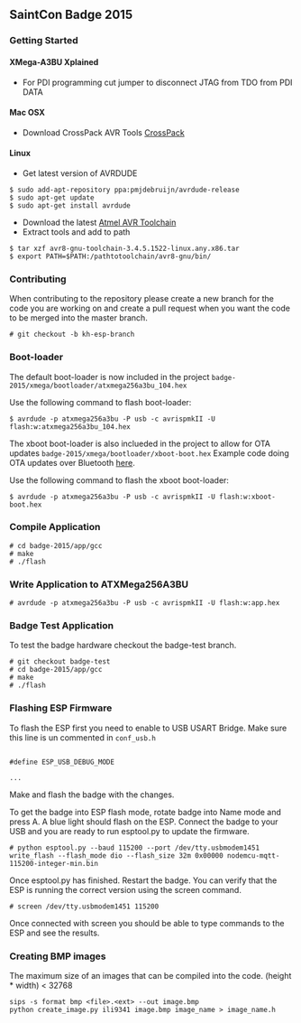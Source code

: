 ## SaintCon Badge 2015

### Getting Started
#### XMega-A3BU Xplained 
* For PDI programming cut jumper to disconnect JTAG from TDO from PDI DATA

#### Mac OSX
* Download CrossPack AVR Tools [CrossPack](http://www.obdev.com/downloads/crosspack/CrossPack-AVR-20131216.dmg)

#### Linux 
* Get latest version of AVRDUDE
```
$ sudo add-apt-repository ppa:pmjdebruijn/avrdude-release
$ sudo apt-get update
$ sudo apt-get install avrdude
```
* Download the latest [Atmel AVR Toolchain](http://www.atmel.com/tools/atmelavrtoolchainforlinux.aspx)
* Extract tools and add to path
```
$ tar xzf avr8-gnu-toolchain-3.4.5.1522-linux.any.x86.tar
$ export PATH=$PATH:/pathtotoolchain/avr8-gnu/bin/
```

### Contributing 
When contributing to the repository please create a new branch for the code you are working on and create a pull request when you want the code to be merged into the master branch.

```
# git checkout -b kh-esp-branch
```

### Boot-loader

The default boot-loader is now included in the project `badge-2015/xmega/bootloader/atxmega256a3bu_104.hex`

Use the following command to flash boot-loader:

```
$ avrdude -p atxmega256a3bu -P usb -c avrispmkII -U flash:w:atxmega256a3bu_104.hex
```

The xboot boot-loader is also inclueded in the project to allow for OTA updates `badge-2015/xmega/bootloader/xboot-boot.hex`
Example code doing OTA updates over Bluetooth [here](https://github.com/neonquill/nRF24L01P_xmega_lib).

Use the following command to flash the xboot boot-loader:

```
$ avrdude -p atxmega256a3bu -P usb -c avrispmkII -U flash:w:xboot-boot.hex
```

### Compile Application
```
# cd badge-2015/app/gcc
# make
# ./flash
```

### Write Application to ATXMega256A3BU
```
# avrdude -p atxmega256a3bu -P usb -c avrispmkII -U flash:w:app.hex
```

### Badge Test Application
To test the badge hardware checkout the badge-test branch. 

```
# git checkout badge-test
# cd badge-2015/app/gcc
# make
# ./flash
```

### Flashing ESP Firmware
To flash the ESP first you need to enable to USB USART Bridge. Make sure this line is un commented in `conf_usb.h`
```

#define ESP_USB_DEBUG_MODE

...
```
Make and flash the badge with the changes.

To get the badge into ESP flash mode, rotate badge into Name mode and press A. A blue light should flash on the ESP. Connect the badge to your USB and  you are ready to run esptool.py to update the firmware.

```
# python esptool.py --baud 115200 --port /dev/tty.usbmodem1451 write_flash --flash_mode dio --flash_size 32m 0x00000 nodemcu-mqtt-115200-integer-min.bin
```

Once esptool.py has finished. Restart the badge. You can verify that the ESP is running the correct version using the screen command.

```
# screen /dev/tty.usbmodem1451 115200
```  
Once connected with screen you should be able to type commands to the ESP and see the results.

### Creating BMP images
The maximum size of an images that can be compiled into the code.
(height * width) < 32768 
```
sips -s format bmp <file>.<ext> --out image.bmp
python create_image.py ili9341 image.bmp image_name > image_name.h
```